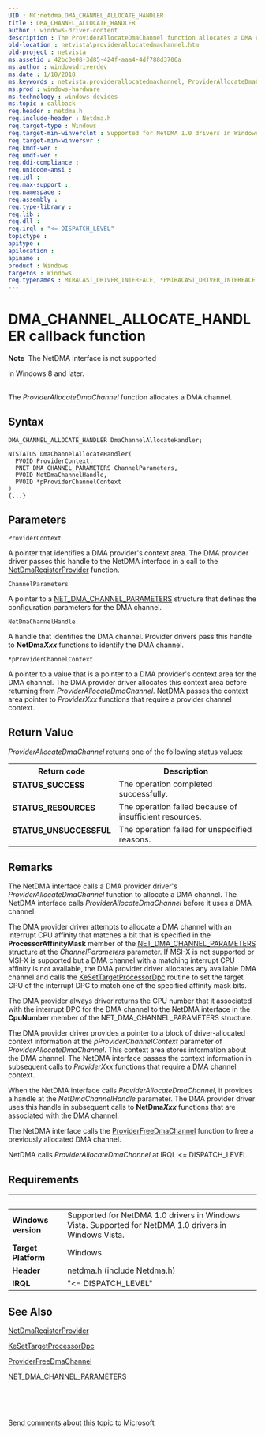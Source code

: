 ```yaml
---
UID : NC:netdma.DMA_CHANNEL_ALLOCATE_HANDLER
title : DMA_CHANNEL_ALLOCATE_HANDLER
author : windows-driver-content
description : The ProviderAllocateDmaChannel function allocates a DMA channel.
old-location : netvista\providerallocatedmachannel.htm
old-project : netvista
ms.assetid : 42bc0e08-3d85-424f-aaa4-4df788d3706a
ms.author : windowsdriverdev
ms.date : 1/18/2018
ms.keywords : netvista.providerallocatedmachannel, ProviderAllocateDmaChannel callback function [Network Drivers Starting with Windows Vista], ProviderAllocateDmaChannel, DMA_CHANNEL_ALLOCATE_HANDLER, DMA_CHANNEL_ALLOCATE_HANDLER, netdma/ProviderAllocateDmaChannel, netdma_ref_6f33588b-3234-4522-9ee6-3f56f3cd7be9.xml
ms.prod : windows-hardware
ms.technology : windows-devices
ms.topic : callback
req.header : netdma.h
req.include-header : Netdma.h
req.target-type : Windows
req.target-min-winverclnt : Supported for NetDMA 1.0 drivers in Windows Vista.
req.target-min-winversvr : 
req.kmdf-ver : 
req.umdf-ver : 
req.ddi-compliance : 
req.unicode-ansi : 
req.idl : 
req.max-support : 
req.namespace : 
req.assembly : 
req.type-library : 
req.lib : 
req.dll : 
req.irql : "<= DISPATCH_LEVEL"
topictype : 
apitype : 
apilocation : 
apiname : 
product : Windows
targetos : Windows
req.typenames : MIRACAST_DRIVER_INTERFACE, *PMIRACAST_DRIVER_INTERFACE
---
```



# DMA_CHANNEL_ALLOCATE_HANDLER callback function
<div class="alert"><b>Note</b>  The NetDMA interface is not supported 

in Windows 8 and later.</div><div> </div>The 
  <i>ProviderAllocateDmaChannel</i> function allocates a DMA channel.

## Syntax

```
DMA_CHANNEL_ALLOCATE_HANDLER DmaChannelAllocateHandler;

NTSTATUS DmaChannelAllocateHandler(
  PVOID ProviderContext,
  PNET_DMA_CHANNEL_PARAMETERS ChannelParameters,
  PVOID NetDmaChannelHandle,
  PVOID *pProviderChannelContext
)
{...}
```

## Parameters

`ProviderContext`

A pointer that identifies a DMA provider's context area. The DMA provider driver passes this
     handle to the NetDMA interface in a call to the 
     <a href="..\netdma\nf-netdma-netdmaregisterprovider.md">
     NetDmaRegisterProvider</a> function.

`ChannelParameters`

A pointer to a 
     <a href="..\netdma\ns-netdma-_net_dma_channel_parameters.md">
     NET_DMA_CHANNEL_PARAMETERS</a> structure that defines the configuration parameters for the DMA
     channel.

`NetDmaChannelHandle`

A handle that identifies the DMA channel. Provider drivers pass this handle to 
     <b>NetDma<i>Xxx</i></b> functions to identify the DMA channel.

`*pProviderChannelContext`

A pointer to a value that is a pointer to a DMA provider's context area for the DMA channel. The
     DMA provider driver allocates this context area before returning from 
     <i>ProviderAllocateDmaChannel</i>. NetDMA passes the context area pointer to 
     <i>ProviderXxx</i> functions that require a provider channel context.


## Return Value

<i>ProviderAllocateDmaChannel</i> returns one of the following status values:
<table>
<tr>
<th>Return code</th>
<th>Description</th>
</tr>
<tr>
<td width="40%">
<dl>
<dt><b>STATUS_SUCCESS</b></dt>
</dl>
</td>
<td width="60%">
The operation completed successfully.

</td>
</tr>
<tr>
<td width="40%">
<dl>
<dt><b>STATUS_RESOURCES</b></dt>
</dl>
</td>
<td width="60%">
The operation failed because of insufficient resources.

</td>
</tr>
<tr>
<td width="40%">
<dl>
<dt><b>STATUS_UNSUCCESSFUL</b></dt>
</dl>
</td>
<td width="60%">
The operation failed for unspecified reasons.

</td>
</tr>
</table>

## Remarks

The NetDMA interface calls a DMA provider driver's 
    <i>ProviderAllocateDmaChannel</i> function to allocate a DMA channel. The NetDMA interface calls 
    <i>ProviderAllocateDmaChannel</i> before it uses a DMA channel.

The DMA provider driver attempts to allocate a DMA channel with an interrupt CPU affinity that matches
    a bit that is specified in the 
    <b>ProcessorAffinityMask</b> member of the 
    <a href="..\netdma\ns-netdma-_net_dma_channel_parameters.md">
    NET_DMA_CHANNEL_PARAMETERS</a> structure at the 
    <i>ChannelParameters</i> parameter. If MSI-X is not supported or MSI-X is supported but a DMA channel with
    a matching interrupt CPU affinity is not available, the DMA provider driver allocates any available DMA
    channel and calls the 
    <a href="..\wdm\nf-wdm-kesettargetprocessordpc.md">KeSetTargetProcessorDpc</a> routine to
    set the target CPU of the interrupt DPC to match one of the specified affinity mask bits.

The DMA provider always driver returns the CPU number that it associated with the interrupt DPC for
    the DMA channel to the NetDMA interface in the 
    <b>CpuNumber</b> member of the NET_DMA_CHANNEL_PARAMETERS structure.

The DMA provider driver provides a pointer to a block of driver-allocated context information at the 
    <i>pProviderChannelContext</i> parameter of 
    <i>ProviderAllocateDmaChannel</i>. This context area stores information about the DMA channel. The NetDMA
    interface passes the context information in subsequent calls to 
    <i>ProviderXxx</i> functions that require a DMA channel context.

When the NetDMA interface calls 
    <i>ProviderAllocateDmaChannel</i>, it provides a handle at the 
    <i>NetDmaChannelHandle</i> parameter. The DMA provider driver uses this handle in subsequent calls to 
    <b>NetDma<i>Xxx</i></b> functions that are associated with the DMA channel.

The NetDMA interface calls the 
    <a href="..\netdma\nc-netdma-dma_channel_free_handler.md">ProviderFreeDmaChannel</a> function to
    free a previously allocated DMA channel.

NetDMA calls 
    <i>ProviderAllocateDmaChannel</i> at IRQL &lt;= DISPATCH_LEVEL.

## Requirements
| &nbsp; | &nbsp; |
| ---- |:---- |
| **Windows version** | Supported for NetDMA 1.0 drivers in Windows Vista. Supported for NetDMA 1.0 drivers in Windows Vista. |
| **Target Platform** | Windows |
| **Header** | netdma.h (include Netdma.h) |
| **IRQL** | "<= DISPATCH_LEVEL" |

## See Also

<a href="..\netdma\nf-netdma-netdmaregisterprovider.md">NetDmaRegisterProvider</a>

<a href="..\wdm\nf-wdm-kesettargetprocessordpc.md">KeSetTargetProcessorDpc</a>

<a href="..\netdma\nc-netdma-dma_channel_free_handler.md">ProviderFreeDmaChannel</a>

<a href="..\netdma\ns-netdma-_net_dma_channel_parameters.md">NET_DMA_CHANNEL_PARAMETERS</a>

 

 

<a href="mailto:wsddocfb@microsoft.com?subject=Documentation%20feedback [netvista\netvista]:%20DMA_CHANNEL_ALLOCATE_HANDLER callback function%20 RELEASE:%20(1/18/2018)&amp;body=%0A%0APRIVACY STATEMENT%0A%0AWe use your feedback to improve the documentation. We don't use your email address for any other purpose, and we'll remove your email address from our system after the issue that you're reporting is fixed. While we're working to fix this issue, we might send you an email message to ask for more info. Later, we might also send you an email message to let you know that we've addressed your feedback.%0A%0AFor more info about Microsoft's privacy policy, see http://privacy.microsoft.com/en-us/default.aspx." title="Send comments about this topic to Microsoft">Send comments about this topic to Microsoft</a>